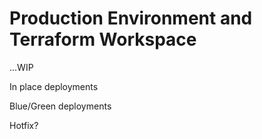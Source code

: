 # Production Environment and Terraform Workspace

...WIP

In place deployments

Blue/Green deployments

Hotfix?
